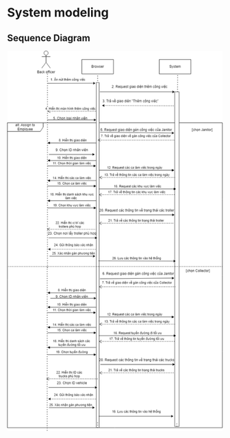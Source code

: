 

# System modeling

## Sequence Diagram


![Sequence Diagram](https://github.com/diyuenji/SE_assignment/blob/main/System%20Modeling/Sequence%20Diagram/Sequence%20Diagram.drawio.png)

